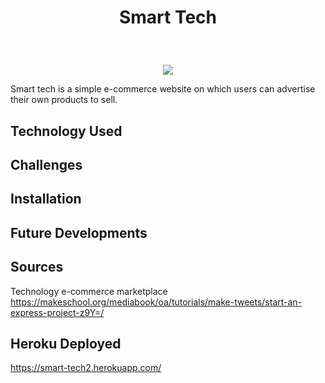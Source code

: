 # <p align="center"> Smart Tech </p>
<br> 
 <p align="center">
  <img src="gif here"/>
</p>

Smart tech is a simple e-commerce website on which users can advertise their own products to sell.

## Technology Used


## Challenges 


## Installation



## Future Developments


## Sources

Technology e-commerce marketplace
https://makeschool.org/mediabook/oa/tutorials/make-tweets/start-an-express-project-z9Y=/

## Heroku Deployed

https://smart-tech2.herokuapp.com/

